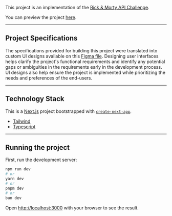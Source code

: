 This project is an implementation of the [Rick & Morty API Challenge](https://docs.google.com/document/d/10vaYEHCt7JBVZ_TAt_wPm01SSdHr8TDLbRo_-Iew0WE/edit?usp=sharing).

You can preview the project [here]().

---
## Project Specifications

The specifications provided for building this project were translated into custom UI designs available on this [Figma file](). 
Designing user interfaces helps clarify the project's functional requirements and identify any potential gaps or 
ambiguities in the requirements early in the development process. UI designs also help ensure the project is implemented
while prioritizing the needs and preferences of the end-users.

---
## Technology Stack
This is a [Next.js](https://nextjs.org/) project bootstrapped with [`create-next-app`](https://github.com/vercel/next.js/tree/canary/packages/create-next-app).

- [Tailwind]()
- [Typescript]()


---
## Running the project
First, run the development server:

```bash
npm run dev
# or
yarn dev
# or
pnpm dev
# or
bun dev
```

Open [http://localhost:3000](http://localhost:3000) with your browser to see the result.



